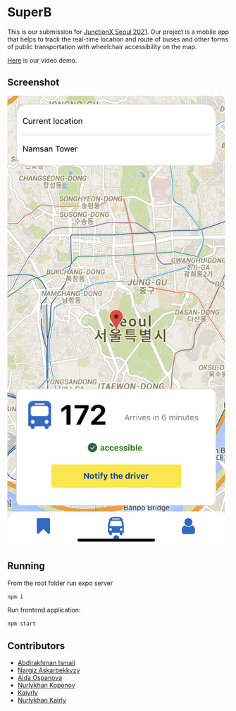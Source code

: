 # SuperB
This is our submission for [JunctionX Seoul 2021](https://junctionx-seoul-2021.oopy.io/). Our project is a mobile app that helps to track the real-time location and route of buses and other forms of public transportation with wheelchair accessibility on the map. 

[Here]() is our video demo.

## Screenshot
![Screenshot](./assets/screenshot.png)

## Running

From the root folder run expo server

```sh
npm i
```

Run frontend application:
```sh
npm start
```

## Contributors

- [Abdirakhman Ismail](https://github.com/abdirakhman)
- [Nargiz Askarbekkyzy](https://github.com/nargizas)
- [Aida Ospanova](https://github.com/Ospanova)
- [Nurlykhan Kopenov](https://github.com/IamNoPro)
- [Kaiyrly](https://github.com/Kaiyrly)
- [Nurlykhan Kairly](https://github.com/NurlykhanKairly)
